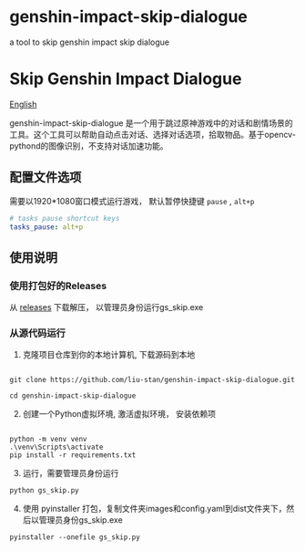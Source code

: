 # genshin-impact-skip-dialogue
a tool to  skip genshin impact skip dialogue 

# Skip Genshin Impact Dialogue
[English](docs/README.en.md)

genshin-impact-skip-dialogue 是一个用于跳过原神游戏中的对话和剧情场景的工具。这个工具可以帮助自动点击对话、选择对话选项，拾取物品。基于opencv-pythond的图像识别，不支持对话加速功能。


## 配置文件选项

需要以1920*1080窗口模式运行游戏， 默认暂停快捷键 `pause` , `alt+p`

```yaml
# tasks pause shortcut keys
tasks_pause: alt+p
```

## 使用说明

### 使用打包好的Releases

从 [releases](https://github.com/liu-stan/genshin-impact-skip-dialogue/releases) 下载解压， 以管理员身份运行gs_skip.exe

### 从源代码运行

1. 克隆项目仓库到你的本地计算机, 下载源码到本地

```

git clone https://github.com/liu-stan/genshin-impact-skip-dialogue.git

cd genshin-impact-skip-dialogue

```

2. 创建一个Python虚拟环境, 激活虚拟环境， 安装依赖项

```

python -m venv venv
.\venv\Scripts\activate
pip install -r requirements.txt
```


3. 运行，需要管理员身份运行

```
python gs_skip.py

```

4. 使用 pyinstaller 打包，复制文件夹images和config.yaml到dist文件夹下，然后以管理员身份gs_skip.exe

```
pyinstaller --onefile gs_skip.py

```